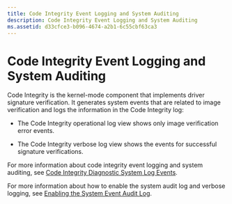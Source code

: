 ```yaml
---
title: Code Integrity Event Logging and System Auditing
description: Code Integrity Event Logging and System Auditing
ms.assetid: d33cfce3-b096-4674-a2b1-6c55cbf63ca3
---
```


# Code Integrity Event Logging and System Auditing


Code Integrity is the kernel-mode component that implements driver signature verification. It generates system events that are related to image verification and logs the information in the Code Integrity log:

-   The Code Integrity operational log view shows only image verification error events.

-   The Code Integrity verbose log view shows the events for successful signature verifications.

For more information about code integrity event logging and system auditing, see [Code Integrity Diagnostic System Log Events](code-integrity-diagnostic-system-log-events.md).

For more information about how to enable the system audit log and verbose logging, see [Enabling the System Event Audit Log](enabling-the-system-event-audit-log.md).

 

 





